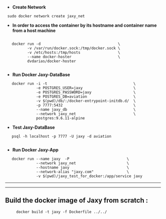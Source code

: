 

* **Create Network** 

```
 sudo docker network create jaxy_net
```


* **In order to access the container by its hostname and container name from a host machine**

```

   docker run -d                                   \
          -v /var/run/docker.sock:/tmp/docker.sock \
          -v /etc/hosts:/tmp/hosts                 \
          --name docker-hoster                     \
          dvdarias/docker-hoster
    

```
* **Run Docker Jaxy-DataBase**

```
   docker run -i -t                                       \
              -e POSTGRES_USER=jaxy                       \
              -e POSTGRES_PASSWORD=jaxy                   \
              -e POSTGRES_DB=aviation                     \
              -v $(pwd)/db/:/docker-entrypoint-initdb.d/  \
              -p 7777:5432                                \
              --name jaxy_db                              \
              --network jaxy_net                          \
              postgres:9.6.11-alpine
```
* **Test Jaxy-DataBase**
``` 
   psql -h localhost -p 7777 -U jaxy -d aviation
 
```

* **Run Docker Jaxy-App**

```
   docker run --name jaxy  -P                          \
              --network jaxy_net                       \
              --hostname jaxy                          \
              --network-alias "jaxy.com"               \
              -v $(pwd)/jaxy_test_for_docker:/app/service jaxy 
```

----
----

## **Build the docker image of Jaxy from scratch :**

``` 
     docker build -t jaxy -f Dockerfile ../../ 
     
```
